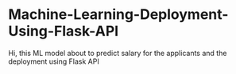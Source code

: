 # Machine-Learning-Deployment-Using-Flask-API
Hi, this ML model about to predict salary for the applicants and the deployment using Flask API
